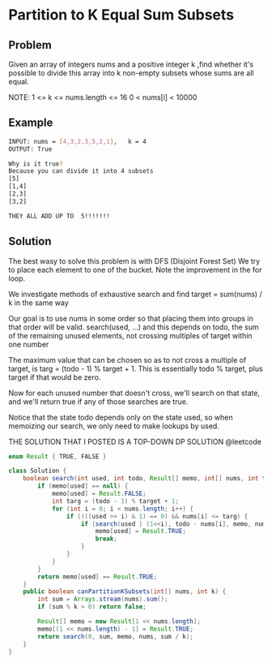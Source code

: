 # Partition to K Equal Sum Subsets

## Problem
Given an array of integers nums and a positive integer k ,find whether it's possible to divide this array into k non-empty subsets whose sums are all equal.

NOTE:
1 <= k <= nums.length <= 16
0 < nums[i] < 10000

## Example 
```bash 
INPUT: nums = [4,3,2,3,5,2,1],   k = 4
OUTPUT: True

Why is it true?
Because you can divide it into 4 subsets
[5]
[1,4]
[2,3]
[3,2]

THEY ALL ADD UP TO  5!!!!!!!
````

## Solution 
The best wasy to solve this problem is with DFS (Disjoint Forest Set)
We try to place each element to one of the bucket. 
Note the improvement in the for loop.


We investigate methods of exhaustive search and find target = sum(nums) / k in the same way

Our goal is to use nums in some order so that placing them into groups in that order will be valid. search(used, ...) and this depends on todo, the sum of the remaining unused elements, not crossing multiples of target within one number

The maximum value that can be chosen so as to not cross a multiple of target, is targ = (todo - 1) % target + 1. This is essentially todo % target, plus target if that would be zero.

Now for each unused number that doesn't cross, we'll search on that state, and we'll return true if any of those searches are true.

Notice that the state todo depends only on the state used, so when memoizing our search, we only need to make lookups by used.

THE SOLUTION THAT I POSTED IS A TOP-DOWN DP SOLUTION
@leetcode




````java
enum Result { TRUE, FALSE }

class Solution {
    boolean search(int used, int todo, Result[] memo, int[] nums, int target) {
        if (memo[used] == null) {
            memo[used] = Result.FALSE;
            int targ = (todo - 1) % target + 1;
            for (int i = 0; i < nums.length; i++) {
                if ((((used >> i) & 1) == 0) && nums[i] <= targ) {
                    if (search(used | (1<<i), todo - nums[i], memo, nums, target)) {
                        memo[used] = Result.TRUE;
                        break;
                    }
                }
            }
        }
        return memo[used] == Result.TRUE;
    }
    public boolean canPartitionKSubsets(int[] nums, int k) {
        int sum = Arrays.stream(nums).sum();
        if (sum % k > 0) return false;

        Result[] memo = new Result[1 << nums.length];
        memo[(1 << nums.length) - 1] = Result.TRUE;
        return search(0, sum, memo, nums, sum / k);
    }
}

````








